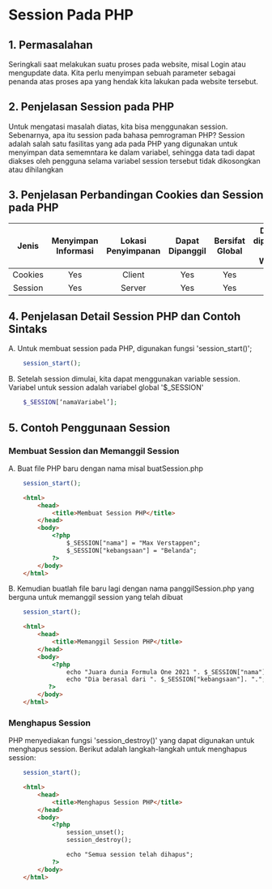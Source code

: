 # Session Pada PHP

## 1. Permasalahan
Seringkali saat melakukan suatu proses pada website, misal Login atau mengupdate data. Kita perlu menyimpan sebuah parameter sebagai penanda atas proses apa yang hendak kita lakukan pada website tersebut.

## 2. Penjelasan Session pada PHP
Untuk mengatasi masalah diatas, kita bisa menggunakan session. Sebenarnya, apa itu session pada bahasa pemrograman PHP?
Session adalah salah satu fasilitas yang ada pada PHP yang digunakan untuk menyimpan data sememntara ke dalam variabel, sehingga data tadi dapat diakses
oleh pengguna selama variabel session tersebut tidak dikosongkan atau dihilangkan

## 3. Penjelasan Perbandingan Cookies dan Session pada PHP
|  Jenis  | Menyimpan Informasi | Lokasi Penyimpanan | Dapat Dipanggil | Bersifat Global | Dapat dipanggil lain Waktu | Dibatasi Browser | Dapat diedit User |
|:-------:|:-------------------:|:------------------:|:---------------:|:---------------:|:--------------------------:|:----------------:|:-----------------:|
| Cookies |         Yes         |       Client       |       Yes       |       Yes       |             Yes            |        Yes       |        Yes        |
| Session |         Yes         |       Server       |       Yes       |       Yes       |             No             |        No        |         No        |


## 4. Penjelasan Detail Session PHP dan Contoh Sintaks
A. Untuk membuat session pada PHP, digunakan fungsi 'session_start()';

```php
    session_start();
```

B. Setelah session dimulai, kita dapat menggunakan variable session. Variabel untuk session adalah variabel global '$_SESSION'
```php
    $_SESSION[‘namaVariabel’];
```

## 5. Contoh Penggunaan Session

### Membuat Session dan Memanggil Session
A. Buat file PHP baru dengan nama misal buatSession.php
```php
    session_start();
```

```html
    <html>
        <head>
            <title>Membuat Session PHP</title>
        </head>
        <body>
            <?php
                $_SESSION["nama"] = "Max Verstappen";
                $_SESSION["kebangsaan"] = "Belanda";
            ?>
        </body>
    </html>
```

B. Kemudian buatlah file baru lagi dengan nama panggilSession.php yang berguna untuk memanggil session yang telah dibuat
```php
    session_start();
```
```html
    <html>
        <head>
            <title>Memanggil Session PHP</title>
        </head>
        <body>
            <?php
                echo "Juara dunia Formula One 2021 ". $_SESSION["nama"]. ".<br>";
                echo "Dia berasal dari ". $_SESSION["kebangsaan"]. ".";
           ?>
        </body>
    </html>
```

### Menghapus Session
PHP menyediakan fungsi 'session_destroy()' yang dapat digunakan untuk menghapus session. Berikut adalah langkah-langkah untuk menghapus session:

```php
    session_start();
```
```html
    <html>
        <head>
            <title>Menghapus Session PHP</title>
        </head>
        <body>
            <?php
                session_unset();
                session_destroy();

                echo "Semua session telah dihapus";
            ?>
        </body>
    </html>
```


